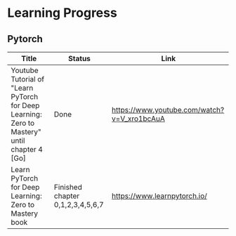 # Learning Progress


## Pytorch


| Title  | Status | Link |
| ------------- | ------------- |--------------|
| Youtube Tutorial of "Learn PyTorch for Deep Learning: Zero to Mastery" until chapter 4 [Go]  | Done  | https://www.youtube.com/watch?v=V_xro1bcAuA |
| Learn PyTorch for Deep Learning: Zero to Mastery book  | Finished chapter 0,1,2,3,4,5,6,7 | https://www.learnpytorch.io/ |
